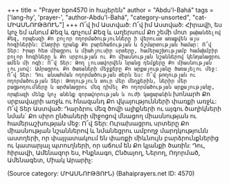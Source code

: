 +++
title = "Prayer bpn4570 in հայերեն"
author = "Abdu'l-Bahá"
tags = ['lang-hy', 'prayer-', "author-Abdu'l-Bahá", "category-unsorted", "cat-ՄԻԱՍՆՈՒԹՅՈՒՆ"]
+++
Ո՜վ իմ Աստված: Ո՜վ իմ Աստված: Հիրավի, ես կոչ եմ անում Քեզ և գոչում Քեզ և աղերսում Քո շեմի մոտ` թախանձելով Քեզ, որպեսզի Քո բոլոր ողորմածությունները ի վերուստ առաքվեն այս հոգիներին: Ընտրիր դրանք Քո բարեհաճության և ճշմարտության համար: Ո՜վ Տեր: Իրար հետ միացրու և միահյուսիր սրտերը, համերաշխությամբ համախմբիր բոլոր հոգիները և Քո սրբության ու Քո միասնության նշաններով կենդանացրու ամեն մի ոգի: Ո՜վ Տեր: Թող լուսավորվեն նրանց դեմքերը Քո միասնության լույսով: Ամրացրու Քո ծառաների մեջքերը Քո արքայությանը ծառայելու մեջ:
	Ո՜վ Տեր: Դու անսահման ողորմածության տերն ես: Ո՜վ թողության ու ողորմածության Տեր: Թողություն տուր մեր մեղքերին, ներիր մեր բացթողումները և արժանացրու մեզ դիմել Քո ողորմածության արքայությանը, որպեսզի մենք կոչ անենք զորավորության և ուժի կացարանին` խոնարհ Քո սրբավայրի առջև ու հնազանդ Քո վկայությունների փառքի առջև:
	Ո՜վ Տեր Աստված: Դարձրու մեզ ծովի ալիքների ու այգու ծաղիկների նման` Քո սիրո ընծաների միջոցով մնացող միասնության ու համերաշխության մեջ: Ո՜վ Տեր: Ուրախացրու սրտերը Քո միասնության նշաններով և նմանեցրու ամբողջ մարդկությունն աստղերի, որ փայլատակում են փառքի միևնույն բարձրունքներից ու կատարյալ պտուղների, որ աճում են Քո կյանքի ծառին:
	Դու, հիրավի, Ամենազոր ես, Ինքնագո, Ընծայող, Ներող, Ողորմած, Ամենագետ, Միակ Արարիչ:

(Source category: ՄԻԱՍՆՈՒԹՅՈՒՆ)
(Bahaiprayers.net ID: 4570)
